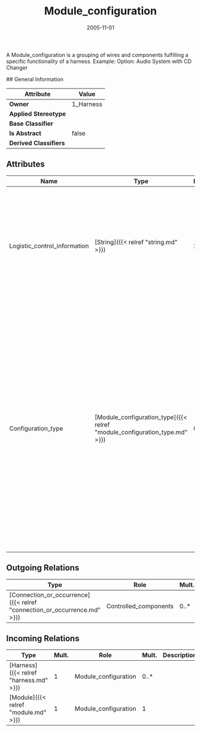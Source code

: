 ﻿---
title: Module_configuration
toc: false
type: specs
date: "2005-11-01"
draft: false
specification: KBL
version: 2.3.sr1
documentType: "Recommendation"
elementType: Class
classes:
  - Module_configuration
menu_name: kbl-2.3.sr1
---
<p>A Module_configuration is a grouping of wires and components fulfilling a specific functionality of a harness.  Example: Option: Audio System with CD Changer</p>
## General Information

| Attribute               | Value |
|-------------------------|-------|
| **Owner**               | 1_Harness |
| **Applied Stereotype**  |   |
| **Base Classifier**     |   |
| **Is Abstract**         | false |
| **Derived Classifiers** |   |

## Attributes
|  Name  |  Type  |  Mult.  |  Description  |  Owning Classifier  |
|--------|--------|---------|---------------|--------------|
|Logistic_control_information | [String]({{< relref "string.md" >}}) | 1 | <p>The logistic_control_information specifies the calculated combination of the configuration codes reflecting customer, market or country requirements, or a list of modules associated with a Module_configuration. The meaning of the string is further described by the configuration_type. Example: 'LOL/LOR+CFL'</p> | [Module_configuration]({{< relref "module_configuration.md" >}}) |
|Configuration_type | [Module_configuration_type]({{< relref "module_configuration_type.md" >}}) | 0..1 | <p>The configuration_type specifies further information on the type of the logistic_control_information. Note: To control completion parts which are only used if a specific combination of modules occur, a Module_configuration can be used with a logistic_control_information containing the Boolean expression for the combination and a configuration_type 'module list'. Where applicable the following values shall be used:  - 'option code': the logistic_control_information contains configuration codes reflecting customer, market or country requirements - 'module list': the logistic_control_information contains a list of modules, to which a completion part controlled by the Modul_configuration belongs to</p> | [Module_configuration]({{< relref "module_configuration.md" >}}) |

## Outgoing Relations
|    Type  |   Role   |   Mult.   |   Mult.   |   Description   |
|----------|----------|-----------|-----------|-----------------|
| [Connection_or_occurrence]({{< relref "connection_or_occurrence.md" >}}) | Controlled_components | 0..* | 0..* |  |
##  Incoming Relations
|    Type  |   Mult.  |   Role    |   Mult.   |   Description  |
|----------|----------|-----------|-----------|----------------|
| [Harness]({{< relref "harness.md" >}}) | 1 | Module_configuration | 0..* |  |
| [Module]({{< relref "module.md" >}}) | 1 | Module_configuration | 1 |  |
